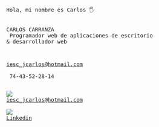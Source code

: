 <html>
<pre>
Hola, mi nombre es Carlos 🖐


CARLOS CARRANZA <br/>
Programador web de aplicaciones de escritorio & desarrollador web

iesc_jcarlos@hotmail.com <br/>
74-43-52-28-14



<img src="https://img.shields.io/badge/Gmail-D14836?style=for-the-badge&logo=gmail&logoColor=white">
<a href="mailto:iesc_jcarlos@hotmail.com">iesc_jcarlos@hotmail.com</a>



<img src="https://img.shields.io/badge/LinkedIn-0077B5?style=for-the-badge&logo=linkedin&logoColor=white">
<a href="https://www.linkedin.com/in/jcarlos-carranza/">Linkedin</a>


  
  </html>



